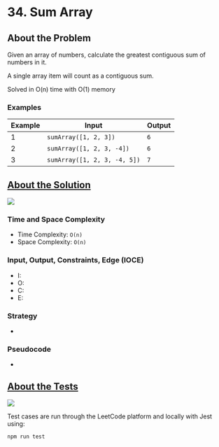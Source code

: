# 34. Sum Array

## About the Problem

Given an array of numbers, calculate the greatest contiguous sum of numbers in it.

A single array item will count as a contiguous sum.

Solved in O(n) time with O(1) memory

### Examples

| Example| Input | Output |
| --- | --- | --- |
| 1 | `sumArray([1, 2, 3])` | `6` |
| 2 | `sumArray([1, 2, 3, -4])` | `6` |
| 3 | `sumArray([1, 2, 3, -4, 5])` | `7` |

## <a href='./sumArray.js'>About the Solution</a>

<img src='https://img.shields.io/badge/JavaScript-F7DF1E.svg?style=for-the-badge&logo=JavaScript&logoColor=black' />

<!-- Add Time and Space Complexity -->
### Time and Space Complexity
 - Time Complexity: `O(n)`
 - Space Complexity: `O(n)`

<!-- Planning -->
### Input, Output, Constraints, Edge (IOCE)

 - I:
 - O:
 - C:
 - E:

### Strategy
-

### Pseudocode
-

## <a href='./sumArray.test.js'>About the Tests</a>

<img src='https://img.shields.io/badge/Jest-C21325.svg?style=for-the-badge&logo=Jest&logoColor=white' />

Test cases are run through the LeetCode platform and locally with Jest using:
```
npm run test
```